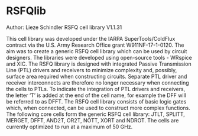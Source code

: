 # RSFQlib
Author: Lieze Schindler
RSFQ cell library V1.1.31


This cell library was developed under the IARPA SuperTools/ColdFlux contract via the U.S. Army Research Office grant W911NF-17-1-0120. The aim was to create a generic RSFQ cell library which can be used by circuit designers. 
The libraries were developed using open-source tools - WRspice and XIC. 
The RSFQ library is designed with integrated Passive Transmission Line (PTL) drivers and receivers to minimize complexity and, possibly, surface area required when constructing circuits. Separate PTL driver and receiver interconnects are therefore no longer necessary when connecting the cells to PTLs. To indicate the integration of PTL drivers and receivers, the letter ‘T’ is added at the end of the cell name, for example the DFF will be referred to as DFFT.
The RSFQ cell library consists of basic logic gates which, when connected, can be used to construct more complex functions. The following core cells form the generic RSFQ cell library: JTLT, SPLITT, MERGET, DFFT, AND2T, OR2T, NOTT, XORT and NDROT. The cells are currently optimized to run at a maximum of 50 GHz.
